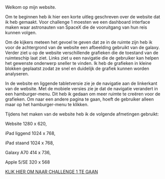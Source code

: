 Welkom op mijn website.

Om te beginnen heb ik hier een korte uitleg geschreven over de website dat ik heb gemaakt. Voor challenge 1 moesten we een dashboard interface maken waar astronauten van SpaceX die de vooruitgang van hun reis kunnen volgen.

Om de kijkers meteen het gevoel te geven dat ze in de ruimte zijn heb ik voor de achtergrond van de website een afbeelding gebruikt van de galaxy. Verder ziet u op de website verschillende grafieken die de toestand van de ruimteschip laat ziet. Links ziet u een navigatie die de gebruiker kan helpen het gewenste onderwerp sneller te vinden. Ik heb de grafieken in kleine blokken geplaatst zodat ze snel en duidelijk de grafiek kunnen worden analyseren.

In de website en liggende tabletversie zie je de navigatie aan de linkerkant van de website. Met de mobiele versies zie je dat de navigatie verandert in een hamburger-menu. Dit heb ik gedaan om meer ruimte te creëren voor de grafieken. Om naar een andere pagina te gaan, hoeft de gebruiker alleen maar op het hamburger-menu te klikken.

Tijdens het maken van de website heb ik de volgende afmetingen gebruikt: 

Website 1280 x 620, 

iPad liggend 1024 x 768, 

iPad staand 1024 x 768, 

Galaxy A70 414 x 736, 

Apple 5/SE 320 x 568


<p><a href="https://elmas04.github.io/17105226-CMD-XT2-challenge1/VI.html">KLIK HIER OM NAAR CHALLENGE 1 TE GAAN</a></p>


